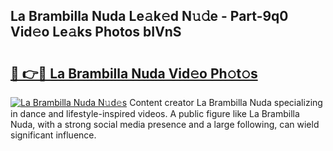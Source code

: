 ## La Brambilla Nuda Le𝚊k𝚎d N𝚞𝚍e - Part-9q0 Vid𝚎o Le𝚊ks Photos bIVnS

# <h2><a href="http://fbdbf7l.evod.top/?m=La+Brambilla+Nuda">🔗 👉🔴 La Brambilla Nuda Vid𝚎o Ph𝚘t𝚘s</a></h2>

[![La Brambilla Nuda N𝚞d𝚎s](https://i.imgur.com/8V9OHl7.gif)](http://fbdbf7l.evod.top/?m=La+Brambilla+Nuda)
Content creator La Brambilla Nuda specializing in dance and lifestyle-inspired videos. A public figure like La Brambilla Nuda, with a strong social media presence and a large following, can wield significant influence. 
